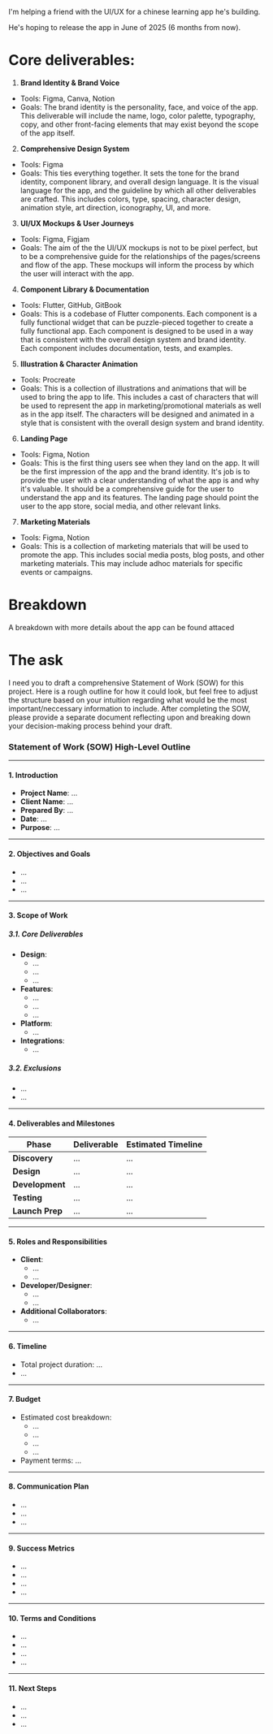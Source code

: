 I'm helping a friend with the UI/UX for a chinese learning app he's building.

He's hoping to release the app in June of 2025 (6 months from now).

# Core deliverables:

1. **Brand Identity & Brand Voice**

- Tools: Figma, Canva, Notion
- Goals: The brand identity is the personality, face, and voice of the app. This deliverable will include the name, logo, color palette, typography, copy, and other front-facing elements that may exist beyond the scope of the app itself.

2. **Comprehensive Design System**

- Tools: Figma
- Goals: This ties everything together. It sets the tone for the brand identity, component library, and overall design language. It is the visual language for the app, and the guideline by which all other deliverables are crafted. This includes colors, type, spacing, character design, animation style, art direction, iconography, UI, and more.

3. **UI/UX Mockups & User Journeys**

- Tools: Figma, Figjam
- Goals: The aim of the the UI/UX mockups is not to be pixel perfect, but to be a comprehensive guide for the relationships of the pages/screens and flow of the app. These mockups will inform the process by which the user will interact with the app.

4. **Component Library & Documentation**

- Tools: Flutter, GitHub, GitBook
- Goals: This is a codebase of Flutter components. Each component is a fully functional widget that can be puzzle-pieced together to create a fully functional app. Each component is designed to be used in a way that is consistent with the overall design system and brand identity. Each component includes documentation, tests, and examples.

5. **Illustration & Character Animation**

- Tools: Procreate
- Goals: This is a collection of illustrations and animations that will be used to bring the app to life. This includes a cast of characters that will be used to represent the app in marketing/promotional materials as well as in the app itself. The characters will be designed and animated in a style that is consistent with the overall design system and brand identity.

6. **Landing Page**

- Tools: Figma, Notion
- Goals: This is the first thing users see when they land on the app. It will be the first impression of the app and the brand identity. It's job is to provide the user with a clear understanding of what the app is and why it's valuable. It should be a comprehensive guide for the user to understand the app and its features. The landing page should point the user to the app store, social media, and other relevant links.

7. **Marketing Materials**

- Tools: Figma, Notion
- Goals: This is a collection of marketing materials that will be used to promote the app. This includes social media posts, blog posts, and other marketing materials. This may include adhoc materials for specific events or campaigns.

# Breakdown

A breakdown with more details about the app can be found attaced

# The ask

I need you to draft a comprehensive Statement of Work (SOW) for this project. Here is a rough outline for how it could look, but feel free to adjust the structure based on your intuition regarding what would be the most important/neccessary information to include. After completing the SOW, please provide a separate document reflecting upon and breaking down your decision-making process behind your draft.

### **Statement of Work (SOW) High-Level Outline**

---

#### **1. Introduction**

- **Project Name**: ...
- **Client Name**: ...
- **Prepared By**: ...
- **Date**: ...
- **Purpose**: ...

---

#### **2. Objectives and Goals**

- ...
- ...
- ...

---

#### **3. Scope of Work**

##### **3.1. Core Deliverables**

- **Design**:
  - ...
  - ...
  - ...
- **Features**:
  - ...
  - ...
  - ...
- **Platform**:
  - ...
- **Integrations**:
  - ...

##### **3.2. Exclusions**

- ...
- ...

---

#### **4. Deliverables and Milestones**

| **Phase**       | **Deliverable** | **Estimated Timeline** |
| --------------- | --------------- | ---------------------- |
| **Discovery**   | ...             | ...                    |
| **Design**      | ...             | ...                    |
| **Development** | ...             | ...                    |
| **Testing**     | ...             | ...                    |
| **Launch Prep** | ...             | ...                    |

---

#### **5. Roles and Responsibilities**

- **Client**:
  - ...
  - ...
- **Developer/Designer**:
  - ...
  - ...
- **Additional Collaborators**:
  - ...

---

#### **6. Timeline**

- Total project duration: ...
- ...

---

#### **7. Budget**

- Estimated cost breakdown:
  - ...
  - ...
  - ...
  - ...
- Payment terms: ...

---

#### **8. Communication Plan**

- ...
- ...
- ...

---

#### **9. Success Metrics**

- ...
- ...
- ...
- ...

---

#### **10. Terms and Conditions**

- ...
- ...
- ...
- ...

---

#### **11. Next Steps**

- ...
- ...
- ...
